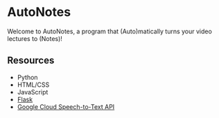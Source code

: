 # AutoNotes

Welcome to AutoNotes, a program that (Auto)matically turns your video lectures to (Notes)!

## Resources

* Python
* HTML/CSS
* JavaScript
* [Flask](https://www.fullstackpython.com/flask.html)
* [Google Cloud Speech-to-Text API](https://cloud.google.com/speech-to-text/)


